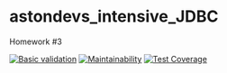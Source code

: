 # astondevs_intensive_JDBC
Homework #3

[![Basic validation](https://github.com/rus-yanov/astondevs_intensive_JDBC/actions/workflows/check.yml/badge.svg)](https://github.com/rus-yanov/astondevs_intensive_JDBC/actions/workflows/check.yml)
[![Maintainability](https://api.codeclimate.com/v1/badges/07c7fb7a264bb461e5d1/maintainability)](https://codeclimate.com/github/rus-yanov/astondevs_intensive_JDBC/maintainability)
[![Test Coverage](https://api.codeclimate.com/v1/badges/07c7fb7a264bb461e5d1/test_coverage)](https://codeclimate.com/github/rus-yanov/astondevs_intensive_JDBC/test_coverage)
